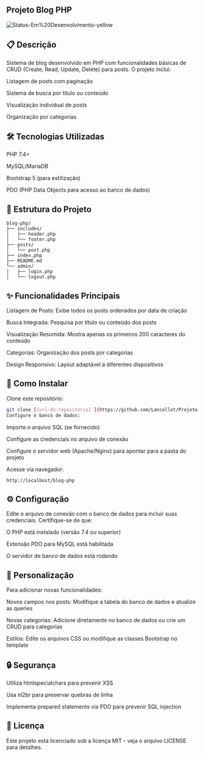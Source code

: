 ## Projeto Blog PHP

![Status-Em%20Desenvolvimento-yellow](https://github.com/user-attachments/assets/5c7c7cbb-ce0b-479c-b9be-15e2423051c1)

## 📋 Descrição
Sistema de blog desenvolvido em PHP com funcionalidades básicas de CRUD (Create, Read, Update, Delete) para posts. O projeto inclui:

Listagem de posts com paginação

Sistema de busca por título ou conteúdo

Visualização individual de posts

Organização por categorias

## 🛠️ Tecnologias Utilizadas
PHP 7.4+

MySQL/MariaDB

Bootstrap 5 (para estilização)

PDO (PHP Data Objects para acesso ao banco de dados)

## 📂 Estrutura do Projeto
```
blog-php/  
├── includes/  
│   ├── header.php  
│   └── footer.php  
├── posts/  
│   └── post.php  
├── index.php  
├── README.md  
└── admin/
│   ├── login.php  
│   └── logout.php  
```
## ✨ Funcionalidades Principais
Listagem de Posts: Exibe todos os posts ordenados por data de criação

Busca Integrada: Pesquisa por título ou conteúdo dos posts

Visualização Resumida: Mostra apenas os primeiros 200 caracteres do conteúdo

Categorias: Organização dos posts por categorias

Design Responsivo: Layout adaptável a diferentes dispositivos

## 🚀 Como Instalar
Clone este repositório:

 ```bash
 git clone [[url-do-repositorio] ](https://github.com/Lancellot/Projeto-Blog)
 Configure o banco de dados:
```
Importe o arquivo SQL (se fornecido)

Configure as credenciais no arquivo de conexão

Configure o servidor web (Apache/Nginx) para apontar para a pasta do projeto

Acesse via navegador:

```
http://localhost/blog-php
```


## ⚙️ Configuração
Edite o arquivo de conexão com o banco de dados para incluir suas credenciais. Certifique-se de que:

O PHP está instalado (versão 7.4 ou superior)

Extensão PDO para MySQL está habilitada

O servidor de banco de dados está rodando

## 📝 Personalização
Para adicionar novas funcionalidades:

Novos campos nos posts: Modifique a tabela do banco de dados e atualize as queries

Novas categorias: Adicione diretamente no banco de dados ou crie um CRUD para categorias

Estilos: Edite os arquivos CSS ou modifique as classes Bootstrap no template

## 🔒 Segurança
Utiliza htmlspecialchars para prevenir XSS

Usa nl2br para preservar quebras de linha

Implementa prepared statements via PDO para prevenir SQL injection

## 📄 Licença
Este projeto está licenciado sob a licença MIT - veja o arquivo LICENSE para detalhes.
